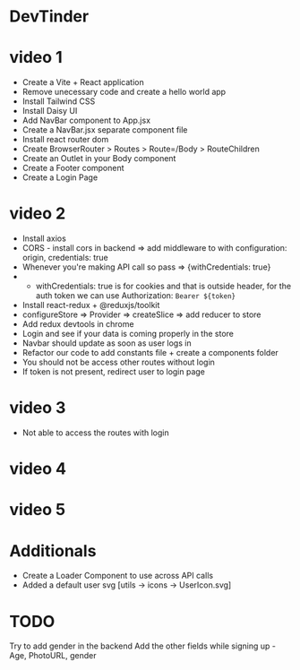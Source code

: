 # DevTinder

# video 1
- Create a Vite + React application
- Remove unecessary code and create a hello world app
- Install Tailwind CSS
- Install Daisy UI
- Add NavBar component to App.jsx
- Create a NavBar.jsx separate component file
- Install react router dom
- Create BrowserRouter > Routes > Route=/Body > RouteChildren
- Create an Outlet in your Body component
- Create a Footer component
- Create a Login Page

# video 2
- Install axios
- CORS - install cors in backend => add middleware to with configuration: origin, credentials: true
- Whenever you're making API call so pass => {withCredentials: true}
- - withCredentials: true is for cookies and that is outside header, for the auth token we can use Authorization: `Bearer ${token}`
- Install react-redux + @reduxjs/toolkit
- configureStore => Provider => createSlice => add reducer to store
- Add redux devtools in chrome
- Login and see if your data is coming properly in the store
- Navbar should update as soon as user logs in
- Refactor our code to add constants file + create a components folder
- You should not be access other routes without login
- If token is not present, redirect user to login page

# video 3
- Not able to access the routes with login

# video 4

# video 5

# Additionals
- Create a Loader Component to use across API calls
- Added a default user svg [utils -> icons -> UserIcon.svg]

















# TODO
Try to add gender in the backend
Add the other fields while signing up - Age, PhotoURL, gender




